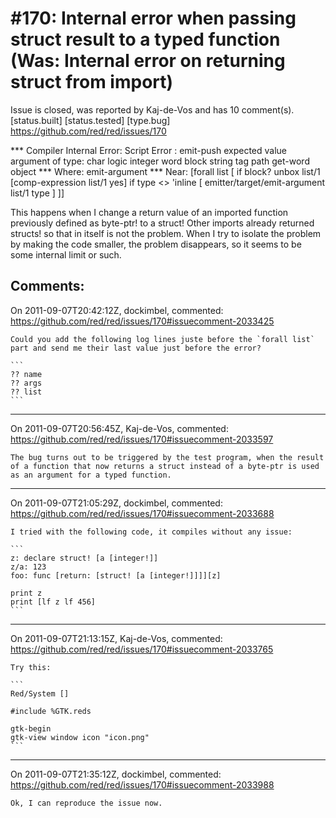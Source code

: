 
#170: Internal error when passing struct result to a typed function (Was: Internal error on returning struct from import)
================================================================================
Issue is closed, was reported by Kaj-de-Vos and has 10 comment(s).
[status.built] [status.tested] [type.bug]
<https://github.com/red/red/issues/170>

**\* Compiler Internal Error: Script Error : emit-push expected value argument of type: char logic integer word block string tag path get-word object 
**\* Where: emit-argument 
**\* Near:  [forall list [
if block? unbox list/1 [comp-expression list/1 yes] 
if type <> 'inline [
emitter/target/emit-argument list/1 type
]
]]

This happens when I change a return value of an imported function previously defined as byte-ptr! to a struct! Other imports already returned structs! so that in itself is not the problem. When I try to isolate the problem by making the code smaller, the problem disappears, so it seems to be some internal limit or such.



Comments:
--------------------------------------------------------------------------------

On 2011-09-07T20:42:12Z, dockimbel, commented:
<https://github.com/red/red/issues/170#issuecomment-2033425>

    Could you add the following log lines juste before the `forall list` part and send me their last value just before the error?
    
    ```
    ?? name
    ?? args
    ?? list
    ```

--------------------------------------------------------------------------------

On 2011-09-07T20:56:45Z, Kaj-de-Vos, commented:
<https://github.com/red/red/issues/170#issuecomment-2033597>

    The bug turns out to be triggered by the test program, when the result of a function that now returns a struct instead of a byte-ptr is used as an argument for a typed function.

--------------------------------------------------------------------------------

On 2011-09-07T21:05:29Z, dockimbel, commented:
<https://github.com/red/red/issues/170#issuecomment-2033688>

    I tried with the following code, it compiles without any issue:
    
    ```
    z: declare struct! [a [integer!]]
    z/a: 123
    foo: func [return: [struct! [a [integer!]]]][z]
    
    print z
    print [lf z lf 456]
    ```

--------------------------------------------------------------------------------

On 2011-09-07T21:13:15Z, Kaj-de-Vos, commented:
<https://github.com/red/red/issues/170#issuecomment-2033765>

    Try this:
    
    ```
    Red/System []
    
    #include %GTK.reds
    
    gtk-begin
    gtk-view window icon "icon.png"
    ```

--------------------------------------------------------------------------------

On 2011-09-07T21:35:12Z, dockimbel, commented:
<https://github.com/red/red/issues/170#issuecomment-2033988>

    Ok, I can reproduce the issue now.

